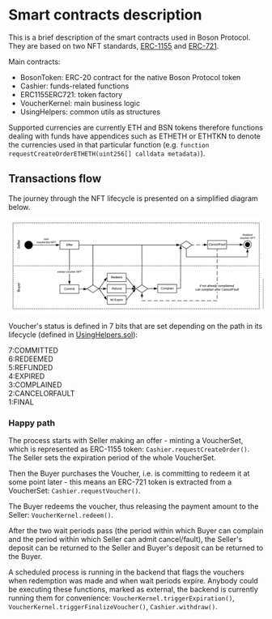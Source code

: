 # Smart contracts description

This is a brief description of the smart contracts used in Boson Protocol. They 
are based on two NFT standards, 
[ERC-1155](https://eips.ethereum.org/EIPS/eip-1155) and 
[ERC-721](https://eips.ethereum.org/EIPS/eip-721).  

Main contracts:  
* BosonToken: ERC-20 contract for the native Boson Protocol token  
* Cashier: funds-related functions  
* ERC1155ERC721: token factory  
* VoucherKernel: main business logic  
* UsingHelpers: common utils as structures  

Supported currencies are currently ETH and BSN tokens therefore functions 
dealing with funds have appendices such as ETHETH or ETHTKN to denote the 
currencies used in that particular function (e.g. 
`function requestCreateOrderETHETH(uint256[] calldata metadata)`).  

## Transactions flow

The journey through the NFT lifecycle is presented on a simplified diagram 
below.  

![Simplified exchange mechanism](assets/boson_exchange_diagram_simplified.png)  

Voucher's status is defined in 7 bits that are set depending on the path in its 
lifecycle (defined in 
[UsingHelpers.sol](https://github.com/bosonprotocol/bsn-core-prototype/blob/master/contracts/UsingHelpers.sol#L29)):  

7:COMMITTED  
6:REDEEMED  
5:REFUNDED   
4:EXPIRED  
3:COMPLAINED  
2:CANCELORFAULT  
1:FINAL  

### Happy path

The process starts with Seller making an offer - minting a VoucherSet, which is 
represented as ERC-1155 token: `Cashier.requestCreateOrder()`. The Seller sets 
the expiration period of the whole VoucherSet.  

Then the Buyer purchases the Voucher, i.e. is committing to redeem it at some 
point later - this means an ERC-721 token is extracted from a VoucherSet: 
`Cashier.requestVoucher()`.  

The Buyer redeems the voucher, thus releasing the payment amount to the Seller: 
`VoucherKernel.redeem()`.  

After the two wait periods pass (the period within which Buyer can complain and 
the period within which Seller can admit cancel/fault), the Seller's deposit 
can be returned to the Seller and Buyer's deposit can be returned to the Buyer.  

A scheduled process is running in the backend that flags the vouchers when 
redemption was made and when wait periods expire. Anybody could be executing 
these functions, marked as external, the backend is currently running them for 
convenience: `VoucherKernel.triggerExpiration()`, 
`VoucherKernel.triggerFinalizeVoucher()`, `Cashier.withdraw()`.  
